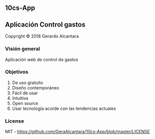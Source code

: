 10cs-App
------------

## Aplicación Control gastos

Copyright &copy; 2018 Gerardo Alcantara  

### Visión general
Aplicación web de control de gastos  

### Objetivos
1. De uso gratuito 
2. Diseño contemporáneo
3. Fácil de usar 
4. Intuitiva 
5. Open source
6. Usar tecnología acorde con las tendencias actuales


### License

MIT - <https://github.com/GeraAlcantara/10cs-App/blob/master/LICENSE>
